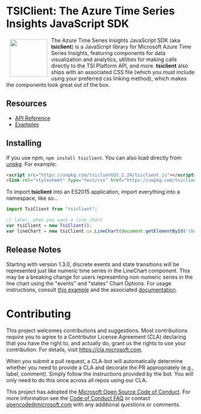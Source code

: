 # TSIClient: The Azure Time Series Insights JavaScript SDK

<a href="https://tsiclientsample.azurewebsites.net"><img src="https://insights.timeseries.azure.com/favicons/android-chrome-192x192.png" align="left" hspace="10" vspace="6" height="100px"></a>

The Azure Time Series Insights JavaScript SDK (aka **tsiclient**) is a JavaScript library for Microsoft Azure Time Series Insights, featuring components for data visualization and analytics, utilities for making calls directly to the TSI Platform API, and more.  **tsiclient** also ships with an associated CSS file (which you must include using your preferred css linking method), which makes the components look great out of the box.

## Resources

* [API Reference](docs/API.md)
* [Examples](https://tsiclientsample.azurewebsites.net)

## Installing

If you use npm, `npm install tsiclient`. You can also load directly from [unpkg](https://unpkg.com/tsiclient/). For example:

```html
<script src="https://unpkg.com/tsiclient@1.2.24/tsiclient.js"></script>
<link rel="stylesheet" type="text/css" href="https://unpkg.com/tsiclient@1.2.24/tsiclient.css"></link>
```

To import **tsiclient** into an ES2015 application, import everything into a namespace, like so...

```js
import TsiClient from "tsiclient";

// later, when you want a line chart
var tsiClient = new TsiClient();
var lineChart = new tsiClient.ux.LineChart(document.getElementById('chart'));
```

## Release Notes

Starting with version 1.3.0, discrete events and state transitions will be represented just like numeric time series in the LineChart component.  This may be a breaking change for users representing non-numeric series in the line chart using the "events" and "states" Chart Options.  For usage instructions, consult [this example](https://tsiclientsample.azurewebsites.net/noauth/multipleseriestypes.html) and the associated [documentation](https://github.com/microsoft/tsiclient/blob/master/docs/UX.md#line-chart).


# Contributing

This project welcomes contributions and suggestions.  Most contributions require you to agree to a
Contributor License Agreement (CLA) declaring that you have the right to, and actually do, grant us
the rights to use your contribution. For details, visit https://cla.microsoft.com.

When you submit a pull request, a CLA-bot will automatically determine whether you need to provide
a CLA and decorate the PR appropriately (e.g., label, comment). Simply follow the instructions
provided by the bot. You will only need to do this once across all repos using our CLA.

This project has adopted the [Microsoft Open Source Code of Conduct](https://opensource.microsoft.com/codeofconduct/).
For more information see the [Code of Conduct FAQ](https://opensource.microsoft.com/codeofconduct/faq/) or
contact [opencode@microsoft.com](mailto:opencode@microsoft.com) with any additional questions or comments.
